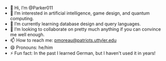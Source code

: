 - 👋 Hi, I’m @Parker011
- 👀 I’m interested in artificial intelligence, game design, and quantum computing.
- 🌱 I’m currently learning database design and query languages.
- 💞️ I’m looking to collaborate on pretty much anything if you can convince me well enough.
- 📫 How to reach me: pmoreau@patriots.uttyler.edu
- 😄 Pronouns: he/him
- ⚡ Fun fact: In the past I learned German, but I haven't used it in years!

<!---
Parker011/Parker011 is a ✨ special ✨ repository because its `README.md` (this file) appears on your GitHub profile.
You can click the Preview link to take a look at your changes.
--->
